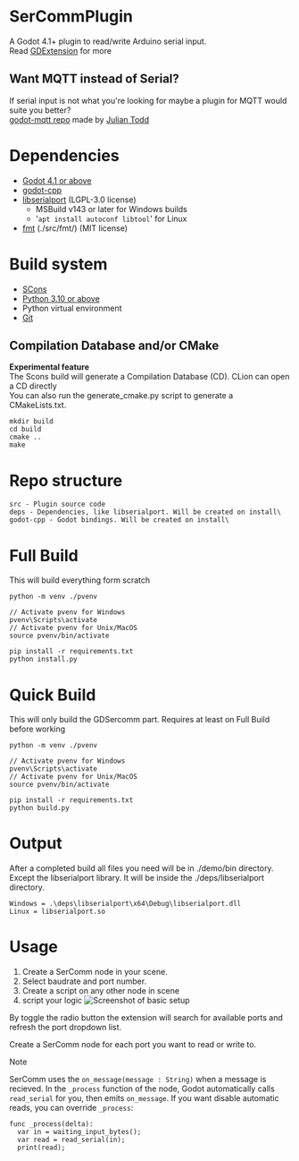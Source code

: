 # SerCommPlugin
A Godot 4.1+ plugin to read/write Arduino serial input.\
Read
[GDExtension](https://docs.godotengine.org/en/stable/tutorials/scripting/gdextension/index.html)
for more

## Want MQTT instead of Serial?
If serial input is not what you're looking for maybe a plugin for MQTT would suite you better?  
[godot-mqtt repo](https://github.com/goatchurchprime/godot-mqtt?tab=readme-ov-file) made by [Julian Todd](https://github.com/goatchurchprime)

# Dependencies
* [Godot 4.1 or above](https://github.com/godotengine/godot/releases/tag/4.1.3-stable)
* [godot-cpp](https://github.com/godotengine/godot-cpp)
* [libserialport](https://github.com/sigrokproject/libserialport) (LGPL-3.0 license)
    * MSBuild v143 or later for Windows builds
    * '```apt install autoconf libtool```' for Linux
* [fmt](https://github.com/fmtlib/fmt) (./src/fmt/) (MIT license)

# Build system
* [SCons](https://scons.org/)
* [Python 3.10 or above](https://www.python.org/downloads/)
* Python virtual environment
* [Git](https://git-scm.com/)

## Compilation Database and/or CMake
 **Experimental feature**\
The Scons build will generate a Compilation Database (CD). CLion can open a CD directly\
You can also run the generate_cmake.py script to generate a CMakeLists.txt.
```
mkdir build
cd build
cmake .. 
make
```

# Repo structure
    src - Plugin source code
    deps - Dependencies, like libserialport. Will be created on install\
    godot-cpp - Godot bindings. Will be created on install\

# Full Build
This will build everything form scratch
```
python -m venv ./pvenv

// Activate pvenv for Windows
pvenv\Scripts\activate
// Activate pvenv for Unix/MacOS
source pvenv/bin/activate

pip install -r requirements.txt
python install.py
```

# Quick Build
This will only build the GDSercomm part. Requires at least on Full Build before working
```
python -m venv ./pvenv

// Activate pvenv for Windows
pvenv\Scripts\activate
// Activate pvenv for Unix/MacOS
source pvenv/bin/activate

pip install -r requirements.txt
python build.py
```

# Output
After a completed build all files you need will be in ./demo/bin directory.
Except the libserialport library. It will be inside the ./deps/libserialport directory.
```
Windows = .\deps\libserialport\x64\Debug\libserialport.dll
Linux = libserialport.so
```

# Usage
1. Create a SerComm node in your scene.
2. Select baudrate and port number.
3. Create a script on any other node in scene
4. script your logic
![Screenshot of basic setup](assets/setup.png)

By toggle the radio button the extension will search for available ports and refresh the port dropdown list.

Create a SerComm node for each port you want to read or write to.

> [!NOTE]
> SerComm uses the `on_message(message : String)` when a message is recieved.
> In the `_process` function of the node, Godot automatically calls `read_serial` for you, then emits `on_message`. If you want disable automatic reads, you can override `_process`:
> ```gdscript
> func _process(delta):
>   var in = waiting_input_bytes();
>   var read = read_serial(in);
>   print(read);
> ```
